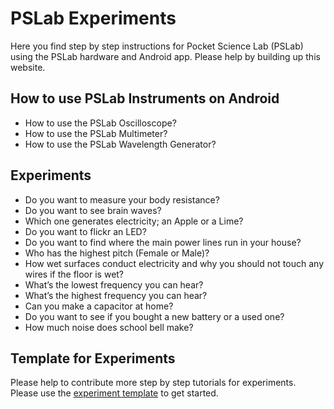 # PSLab Experiments

Here you find step by step instructions for Pocket Science Lab (PSLab) using the PSLab hardware and Android app. Please help by building up this website.

## How to use PSLab Instruments on Android

* How to use the PSLab Oscilloscope?
* How to use the PSLab Multimeter?
* How to use the PSLab Wavelength Generator?

## Experiments

* Do you want to measure your body resistance?
* Do you want to see brain waves?
* Which one generates electricity; an Apple or a Lime?
* Do you want to flickr an LED?
* Do you want to find where the main power lines run in your house?
* Who has the highest pitch (Female or Male)?
* How wet surfaces conduct electricity and why you should not touch any wires if the floor is wet?
* What’s the lowest frequency you can hear?
* What’s the highest frequency you can hear?
* Can you make a capacitor at home?
* Do you want to see if you bought a new battery or a used one?
* How much noise does school bell make?

## Template for Experiments

Please help to contribute more step by step tutorials for experiments. Please use the [experiment template](template-howto) to get started.


